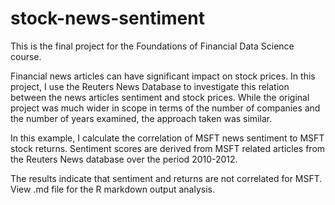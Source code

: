 # stock-news-sentiment
This is the final project for the Foundations of Financial Data Science course. 

Financial news articles can have significant impact on stock prices. In this project, I use the Reuters News Database to investigate this relation between the news articles sentiment and stock prices. While the original project was much wider in scope in terms of the number of companies and the number of years examined, the approach taken was similar. 

In this example, I calculate the correlation of MSFT news sentiment to MSFT stock returns. Sentiment scores are derived from MSFT related articles from the Reuters News database over the period 2010-2012. 

The results indicate that sentiment and returns are not correlated for MSFT. 
View .md file for the R markdown output analysis.
